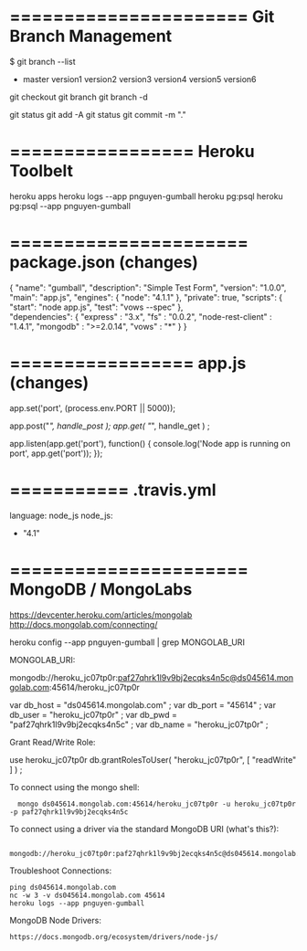 

======================
Git Branch Management
======================

$ git branch --list
  * master
  version1
  version2
  version3
  version4
  version5
  version6

git checkout <branch>
git branch <new-branch>
git branch -d <branch>

git status
git add -A
git status
git commit -m "."

=================
Heroku Toolbelt
=================

heroku apps
heroku logs --app pnguyen-gumball
heroku pg:psql
heroku pg:psql --app pnguyen-gumball



======================
package.json (changes)
======================

{
  "name": "gumball",
  "description": "Simple Test Form",
  "version": "1.0.0",
  "main": "app.js",
  "engines": {
    "node": "4.1.1"
  },
  "private": true,
  "scripts": {
    "start": "node app.js",
    "test": "vows --spec"
  },  
  "dependencies": {
    "express" : "3.x",
    "fs" : "0.0.2",
    "node-rest-client" : "1.4.1",
    "mongodb" : ">=2.0.14",
    "vows" : "*"
  }
}

=================
app.js (changes)
=================

app.set('port', (process.env.PORT || 5000));

app.post("*", handle_post );
app.get( "*", handle_get ) ;

app.listen(app.get('port'), function() {
  console.log('Node app is running on port', app.get('port'));
});


===========
.travis.yml
===========

language: node_js
node_js:
  - "4.1"
  

======================
MongoDB / MongoLabs
======================

  https://devcenter.heroku.com/articles/mongolab
  http://docs.mongolab.com/connecting/

  heroku config --app pnguyen-gumball | grep MONGOLAB_URI
  
  MONGOLAB_URI: 
  
  mongodb://heroku_jc07tp0r:paf27qhrk1l9v9bj2ecqks4n5c@ds045614.mongolab.com:45614/heroku_jc07tp0r

  var db_host = "ds045614.mongolab.com" ;
  var db_port = "45614" ;
  var db_user = "heroku_jc07tp0r" ;
  var db_pwd  = "paf27qhrk1l9v9bj2ecqks4n5c" ;
  var db_name = "heroku_jc07tp0r" ;

  Grant Read/Write Role:
  
  use heroku_jc07tp0r
  db.grantRolesToUser( "heroku_jc07tp0r", [ "readWrite" ] ) ;

  To connect using the mongo shell:

	  mongo ds045614.mongolab.com:45614/heroku_jc07tp0r -u heroku_jc07tp0r -p paf27qhrk1l9v9bj2ecqks4n5c

  To connect using a driver via the standard MongoDB URI (what's this?):

	  mongodb://heroku_jc07tp0r:paf27qhrk1l9v9bj2ecqks4n5c@ds045614.mongolab.com:45614/heroku_jc07tp0r
 	
  Troubleshoot Connections:

    ping ds045614.mongolab.com
    nc -w 3 -v ds045614.mongolab.com 45614
    heroku logs --app pnguyen-gumball
    
  MongoDB Node Drivers:
  
    https://docs.mongodb.org/ecosystem/drivers/node-js/
  